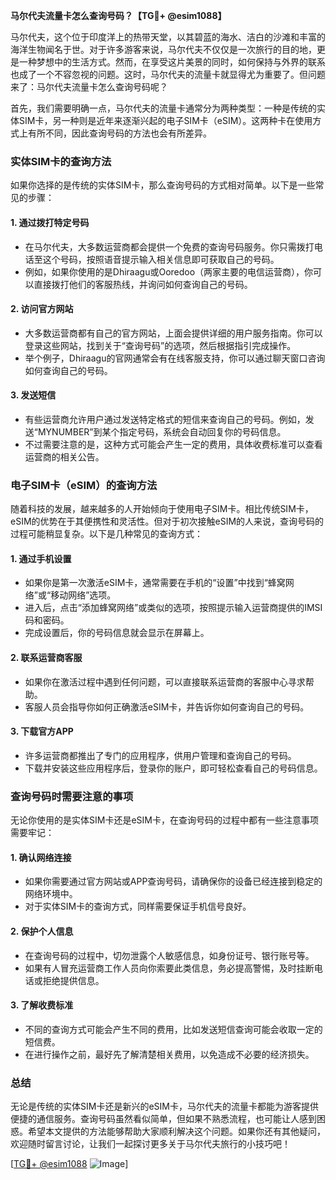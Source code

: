 **马尔代夫流量卡怎么查询号码？【TG💪+ @esim1088】**

马尔代夫，这个位于印度洋上的热带天堂，以其碧蓝的海水、洁白的沙滩和丰富的海洋生物闻名于世。对于许多游客来说，马尔代夫不仅仅是一次旅行的目的地，更是一种梦想中的生活方式。然而，在享受这片美景的同时，如何保持与外界的联系也成了一个不容忽视的问题。这时，马尔代夫的流量卡就显得尤为重要了。但问题来了：马尔代夫流量卡怎么查询号码呢？

首先，我们需要明确一点，马尔代夫的流量卡通常分为两种类型：一种是传统的实体SIM卡，另一种则是近年来逐渐兴起的电子SIM卡（eSIM）。这两种卡在使用方式上有所不同，因此查询号码的方法也会有所差异。

### 实体SIM卡的查询方法

如果你选择的是传统的实体SIM卡，那么查询号码的方式相对简单。以下是一些常见的步骤：

#### 1. **通过拨打特定号码**
   - 在马尔代夫，大多数运营商都会提供一个免费的查询号码服务。你只需拨打电话至这个号码，按照语音提示输入相关信息即可获取自己的号码。
   - 例如，如果你使用的是Dhiraagu或Ooredoo（两家主要的电信运营商），你可以直接拨打他们的客服热线，并询问如何查询自己的号码。

#### 2. **访问官方网站**
   - 大多数运营商都有自己的官方网站，上面会提供详细的用户服务指南。你可以登录这些网站，找到关于“查询号码”的选项，然后根据指引完成操作。
   - 举个例子，Dhiraagu的官网通常会有在线客服支持，你可以通过聊天窗口咨询如何查询自己的号码。

#### 3. **发送短信**
   - 有些运营商允许用户通过发送特定格式的短信来查询自己的号码。例如，发送“MYNUMBER”到某个指定号码，系统会自动回复你的号码信息。
   - 不过需要注意的是，这种方式可能会产生一定的费用，具体收费标准可以查看运营商的相关公告。

### 电子SIM卡（eSIM）的查询方法

随着科技的发展，越来越多的人开始倾向于使用电子SIM卡。相比传统SIM卡，eSIM的优势在于其便携性和灵活性。但对于初次接触eSIM的人来说，查询号码的过程可能稍显复杂。以下是几种常见的查询方式：

#### 1. **通过手机设置**
   - 如果你是第一次激活eSIM卡，通常需要在手机的“设置”中找到“蜂窝网络”或“移动网络”选项。
   - 进入后，点击“添加蜂窝网络”或类似的选项，按照提示输入运营商提供的IMSI码和密码。
   - 完成设置后，你的号码信息就会显示在屏幕上。

#### 2. **联系运营商客服**
   - 如果你在激活过程中遇到任何问题，可以直接联系运营商的客服中心寻求帮助。
   - 客服人员会指导你如何正确激活eSIM卡，并告诉你如何查询自己的号码。

#### 3. **下载官方APP**
   - 许多运营商都推出了专门的应用程序，供用户管理和查询自己的号码。
   - 下载并安装这些应用程序后，登录你的账户，即可轻松查看自己的号码信息。

### 查询号码时需要注意的事项

无论你使用的是实体SIM卡还是eSIM卡，在查询号码的过程中都有一些注意事项需要牢记：

#### 1. **确认网络连接**
   - 如果你需要通过官方网站或APP查询号码，请确保你的设备已经连接到稳定的网络环境中。
   - 对于实体SIM卡的查询方式，同样需要保证手机信号良好。

#### 2. **保护个人信息**
   - 在查询号码的过程中，切勿泄露个人敏感信息，如身份证号、银行账号等。
   - 如果有人冒充运营商工作人员向你索要此类信息，务必提高警惕，及时挂断电话或拒绝提供信息。

#### 3. **了解收费标准**
   - 不同的查询方式可能会产生不同的费用，比如发送短信查询可能会收取一定的短信费。
   - 在进行操作之前，最好先了解清楚相关费用，以免造成不必要的经济损失。

### 总结

无论是传统的实体SIM卡还是新兴的eSIM卡，马尔代夫的流量卡都能为游客提供便捷的通信服务。查询号码虽然看似简单，但如果不熟悉流程，也可能让人感到困惑。希望本文提供的方法能够帮助大家顺利解决这个问题。如果你还有其他疑问，欢迎随时留言讨论，让我们一起探讨更多关于马尔代夫旅行的小技巧吧！

[[TG💪+ @esim1088](https://t.me/s/esim1088) ![Image](https://i.postimg.cc/4NQfJmqS/Snipaste-2025-05-13-00-14-12.png)]
